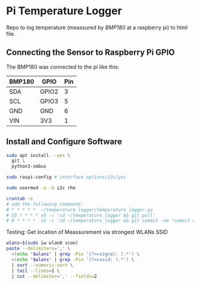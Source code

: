 # Pi Temperature Logger

Repo to log temperature (meassured by *BMP180* at a raspberry pi) to html file.

## Connecting the Sensor to Raspberry Pi GPIO

The BMP180 was connected to the pi like this:

| BMP180 | GPIO  | Pin |
|--------|-------|-----|
| SDA    | GPIO2 | 3   |
| SCL    | GPIO3 | 5   |
| GND    | GND   | 6   |
| VIN    | 3V3   | 1   |

## Install and Configure Software

```bash
sudo apt install --yes \
  git \
  python3-smbus

sudo raspi-config # interface options/i2c/yes

sudo usermod -a -G i2c rho

crontab -e 
# add the following commands:
# * * * * *  ~/temperature_logger/temperature_logger.py
# 55 * * * * sh -c 'cd ~/temperature_logger && git pull'
# 0 * * * *  sh -c 'cd ~/temperature_logger && git commit -am "commit new data" && git push'
```

Testing: Get location of Meassurement via strongest WLANs SSID

```bash
wlans=$(sudo iw wlan0 scan)
paste --delimiters=',' \
  <(echo "$wlans" | grep -Pio '(?<=signal: ).*') \
  <(echo "$wlans" | grep -Pio '(?<=ssid: ).*') \
  | sort --numeric-sort \
  | tail --lines=1 \
  | cut --delimiter=',' --fields=2
```